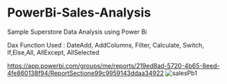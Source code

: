 # PowerBi-Sales-Analysis

Sample Superstore Data Analysis using Power Bi

Dax Function Used : DateAdd, AddColumns, Filter, Calculate, Switch, If,Else,All, AllExcept, AllSelected


https://app.powerbi.com/groups/me/reports/219ed8ad-5720-4b65-8eed-4fe860138f94/ReportSectione99c9959143ddaa34922
![salesPb1](https://user-images.githubusercontent.com/61107453/131798063-2e81651e-cc2e-411c-be3c-c1fa242b152e.gif)
